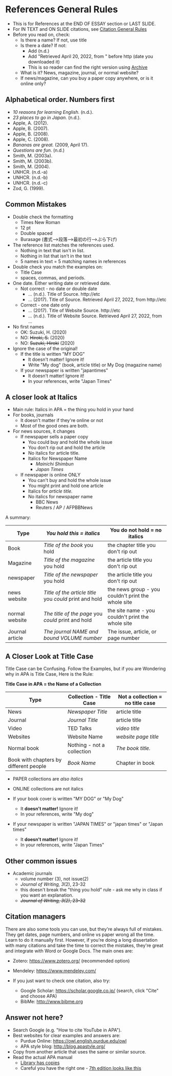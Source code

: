 # References General Rules
* This is for References at the END OF ESSAY section or LAST SLIDE.
* For IN TEXT and ON SLIDE citations, see [Citation General Rules](Invention-CitationGeneralRules)
* Before you read on, check:
    * Is there a name? If not, use title
    * Is there a date? If not:
        * Add (n.d.) 
        * Add "Retrieved April 20, 2022, from " before http (date you downloaded it)
        * This is so reader can find the right version using  [Archive](https://web.archive.org) 
    * What is it? News, magazine, journal, or normal website?
    * If news/magazine, can you buy a paper copy anywhere, or is it online only?



## Alphabetical order. Numbers first
* _10 reasons for learning English._ (n.d.).
* _23 places to go in Japan._ (n.d.).
* Apple, A. (2012).
* Apple, B. (2007).
* Apple, B. (2008).
* Apple, C. (2008).
* _Bananas are great._ (2009, April 17).
* _Questions are fun._ (n.d.)
* Smith, M. (2003a).
* Smith, M. (2003b).
* Smith, M. (2004).
* UNHCR. (n.d.\-a)
* UNHCR. (n.d.\-b)
* UNHCR. (n.d.\-c)
* Zod, G. (1999).

## Common Mistakes
* Double check the formatting
    * Times New Roman
    * 12 pt
    * Double spaced
    * Burasage (書式-->段落-->最初の行-->ぶら下げ)
* The reference list matches the references used. 
    * Nothing in text that isn't in list. 
    * Nothing in list that isn't in the text 
    * 5 names in text = 5  matching names in references
* Double check you match the examples on:
    * Title Case
    * spaces, commas, and periods. 
* One date.  Either writing date or retrieved date.
    * Not correct - no date or double date
        * ... (n.d.). Title of Source. http://etc
        * ... (2017). Title of Source. Retrieved April 27, 2022, from http://etc
    * Correct - one date only
        * ... (2017). Title of Website Source. http://etc
        * ... (n.d.). Title of Website Source. Retrieved April 27, 2022, from ...
* No first names 
    * OK: Suzuki, H. (2020)
    * NO: ~~Hiroki, S.~~ (2020)
    * NO: ~~Suzuki, Hiroki~~ (2020)
* Ignore the case of the original!
    * If the title is written "MY DOG"
        * It doesn't matter! Ignore it!
        * Write "My dog" (book, article title) or My Dog (magazine name)
    * If your newspaper is written  "japantimes"
        * It doesn't matter! Ignore it!
        * In your references, write "Japan Times"

## A closer look at Italics 

* Main rule: Italics in APA = the thing you hold in your hand
* For books, journals
    * It doesn't matter if they're online or not
    * Most of the good ones are both. 
* For news sources, it changes
    * If newspaper sells a paper copy
        * You could buy and hold the whole issue
        * You don't rip out and hold the article
        * No italics for article title. 
        * Italics for Newspaper Name
            * _Mainichi Shimbun_
            * _Japan Times_
    * If newspaper is online ONLY
        * You can't buy and hold the whole issue
        * You might print and hold one article
        * Italics for _article title._
        * No italics for newspaper name
            * BBC News
            * Reuters / AP / AFPBBNews

A summary: 

|Type        | *You hold this = italics*                               | You do not hold = no italics
|---         |---                                                      |---
|Book        |*Title of the book* you hold                             |the chapter title you don't rip out
|Magazine    |*Title of the magazine* you hold                         |the article title you don't rip out
|newspaper   |*Title of the newspaper* you hold                        |the article title you don't rip out
|news website |*Title of the article title* you *could* print and hold |the news group - you couldn't print the whole site
|normal website |*The title of the page* you *could* print and hold    |the site name - you couldn't print the whole site
|Journal article |*The journal NAME and bound VOLUME number*           |The issue, article, or page number

## A Closer Look at Title Case

Title Case can be Confusing. Follow the Examples, but if you are Wondering why in APA is Title Case, Here is the Rule:

**Title Case in APA = the Name of a Collection**

|Type        |Collection - Title Case                    |Not a collection = no title case
|---         |---                                        |---
|News        |*Newspaper Title*                          |article title
|Journal     |*Journal Title*                            |article title
|Video       |TED Talks                                  |*video title*
|Websites    |Website Name                               |*website page title*
|Normal book |Nothing - not a collection                 |*The book title.* 
|Book with chapters by different people  |*Book Name*    |Chapter in book

* PAPER collections are *also italics*  
* ONLINE collections are not italics

* If your book cover  is written "MY DOG" or "My Dog" 
    * It __doesn't matter!__ Ignore it!
    * In your references, write "My dog" 
* If your newspaper is written "JAPAN TIMES" or "japan times" or "Japan times"
    * It __doesn't matter!__ Ignore it!
    * In your references, write "Japan Times"

## Other common issues
* Academic journals
    * volume number (3), not issue(2)
    * _Journal of Writing, 3_(2)</blue>, 23-32
    * this doesn't break the "thing you hold" rule - ask me why in class if you want an explanation. 
    * ~~_Journal of Writing, 3(2)_, 23-32~~

## Citation managers
There are also some tools you can use, but they're always full of mistakes. They get dates, page numbers, and online vs paper wrong all the time. Learn to do it manually first. However, if you're doing a long dissertation with many citations and take the time to correct the mistakes, they're great and integrate with Word or Google Docs. The main ones are:

* Zotero: https://www.zotero.org/ (recommended option)
* Mendeley: https://www.mendeley.com/

* If you just want to check one citation, also try:
    * Google Scholar: https://scholar.google.co.jp/ (search, click "Cite" and choose APA)
    * BibMe:  http://www.bibme.org  

## Answer not here? 
* Search Google (e.g. "How to cite YouTube in APA").
* Best websites for clear examples and answers are:
    * Purdue Online: https://owl.english.purdue.edu/owl
    * APA style blog: http://blog.apastyle.org/ 
* Copy from another article that uses the same or similar source.
* Read the actual APA manual
    * [Library has copies](https://opac.rikkyo.ac.jp/opac/opac_details/?reqCode=fromlist&lang=0&amode=11&bibid=BB50621412&opkey=B166873801269221&start=1&totalnum=237&listnum=11&place=&list_disp=50&list_sort=0&cmode=0&chk_st=0&check=00000000000000000000000000000000000000000000000000) 
    * Careful you have the right one - [7th edition looks like this](https://apastyle.apa.org/products/publication-manual-7th-edition)

